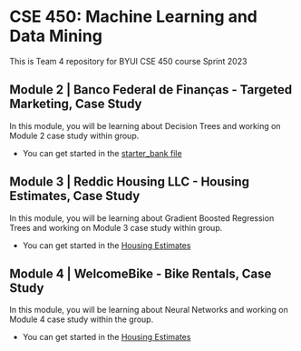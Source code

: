 # CSE 450: Machine Learning and Data Mining

This is Team 4 repository for BYUI CSE 450 course Sprint 2023

## Module 2 | Banco Federal de Finanças - Targeted Marketing, Case Study

In this module, you will be learning about Decision Trees and working on Module 2 case study within group.

- You can get started in the [starter_bank file](./module-2/starter_bank.ipynb)

## Module 3 | Reddic Housing LLC - Housing Estimates, Case Study

In this module, you will be learning about Gradient Boosted Regression Trees and working on Module 3 case study within group.

- You can get started in the [Housing Estimates](./module-3/README.md)

## Module 4 | WelcomeBike - Bike Rentals, Case Study

In this module, you will be learning about Neural Networks and working on Module 4 case study within the group.

- You can get started in the [Housing Estimates](./module-4/README.md)
